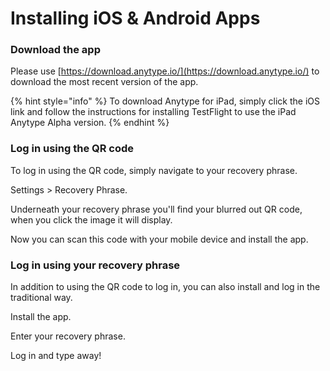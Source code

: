 # Installing iOS & Android Apps

### Download the app

Please use [https://download.anytype.io/](https://download.anytype.io/) to download the most recent version of the app.

{% hint style="info" %}
To download Anytype for iPad, simply click the iOS link and follow the instructions for installing TestFlight to use the iPad Anytype Alpha version.
{% endhint %}



### Log in using the QR code

To log in using the QR code, simply navigate to your recovery phrase.&#x20;

Settings > Recovery Phrase.

Underneath your recovery phrase you'll find your blurred out QR code, when you click the image it will display.&#x20;

Now you can scan this code with your mobile device and install the app.



### Log in using your recovery phrase

In addition to using the QR code to log in, you can also install and log in the traditional way.&#x20;

Install the app.

Enter your recovery phrase.

Log in and type away!
